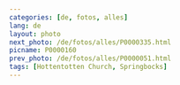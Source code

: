 ```yaml
---
categories: [de, fotos, alles]
lang: de
layout: photo
next_photo: /de/fotos/alles/P0000335.html
picname: P0000160
prev_photo: /de/fotos/alles/P0000051.html
tags: [Hottentotten Church, Springbocks]
---
```

